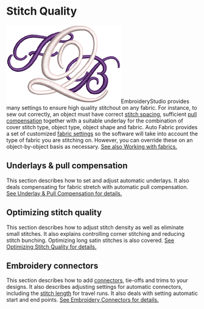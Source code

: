 # Stitch Quality

![e4_Sample05.png](assets/e4_Sample05.png)EmbroideryStudio provides many settings to ensure high quality stitchout on any fabric. For instance, to sew out correctly, an object must have correct [stitch spacing](../../glossary/glossary), sufficient [pull compensation](../../glossary/glossary) together with a suitable underlay for the combination of cover stitch type, object type, object shape and fabric. Auto Fabric provides a set of customized [fabric settings](../../glossary/glossary) so the software will take into account the type of fabric you are stitching on. However, you can override these on an object-by-object basis as necessary. [See also Working with fabrics.](../../Digitizing/properties/Working_with_fabrics)

## Underlays & pull compensation

This section describes how to set and adjust automatic underlays. It also deals compensating for fabric stretch with automatic pull compensation. [See Underlay & Pull Compensation for details.](../underlays/Underlay_Pull_Compensation)

## Optimizing stitch quality

This section describes how to adjust stitch density as well as eliminate small stitches. It also explains controlling corner stitching and reducing stitch bunching. Optimizing long satin stitches is also covered. [See Optimizing Stitch Quality for details.](../quality/Optimizing_Stitch_Quality)

## Embroidery connectors

This section describes how to add [connectors](../../glossary/glossary), tie-offs and trims to your designs. It also describes adjusting settings for automatic connectors, including the [stitch length](../../glossary/glossary) for travel runs. It also deals with setting automatic start and end points. [See Embroidery Connectors for details.](../connectors/Embroidery_Connectors)

